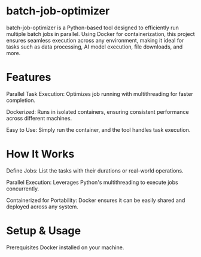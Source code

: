 # batch-job-optimizer

batch-job-optimizer is a Python-based tool designed to efficiently run multiple batch jobs in parallel.
Using Docker for containerization, this project ensures seamless execution across any environment,
making it ideal for tasks such as data processing, AI model execution, file downloads, and more.

# Features
Parallel Task Execution: Optimizes job running with multithreading for faster completion.

Dockerized: Runs in isolated containers, ensuring consistent performance across different machines.

Easy to Use: Simply run the container, and the tool handles task execution.

# How It Works
Define Jobs: List the tasks with their durations or real-world operations.

Parallel Execution: Leverages Python's multithreading to execute jobs concurrently.

Containerized for Portability: Docker ensures it can be easily shared and deployed across any system.

# Setup & Usage
Prerequisites
Docker installed on your machine.
